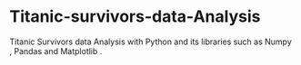 # Titanic-survivors-data-Analysis
Titanic Survivors data Analysis with Python and  its libraries such as Numpy , Pandas and Matplotlib .
